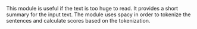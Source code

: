 This module is useful if the text is too huge to read. It provides a short summary for the input text. The module uses spacy in order to tokenize the sentences and calculate scores based on the tokenization. 